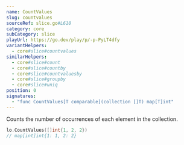```yaml
---
name: CountValues
slug: countvalues
sourceRef: slice.go#L610
category: core
subCategory: slice
playUrl: https://go.dev/play/p/-p-PyLT4dfy
variantHelpers:
  - core#slice#countvalues
similarHelpers:
  - core#slice#count
  - core#slice#countby
  - core#slice#countvaluesby
  - core#slice#groupby
  - core#slice#uniq
position: 0
signatures:
  - "func CountValues[T comparable](collection []T) map[T]int"
---
```


Counts the number of occurrences of each element in the collection.

```go
lo.CountValues([]int{1, 2, 2})
// map[int]int{1: 1, 2: 2}
```


